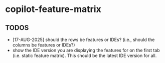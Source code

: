 # copilot-feature-matrix

## TODOS
- [17-AUG-2025] should the rows be features or IDEs? (i.e., should the columns be features or IDEs?)
- show the IDE version you are displaying the features for on the first tab (i.e. static feature matrix). This should be the latest IDE version for all.